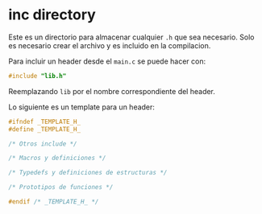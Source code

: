 # inc directory

Este es un directorio para almacenar cualquier `.h` que sea necesario. Solo es necesario crear el archivo y es incluido en la compilacion.

Para incluir un header desde el `main.c` se puede hacer con:

```c
#include "lib.h"
```

Reemplazando `lib` por el nombre correspondiente del header.

Lo siguiente es un template para un header:

```c
#ifndef _TEMPLATE_H_
#define _TEMPLATE_H_

/* Otros include */

/* Macros y definiciones */

/* Typedefs y definiciones de estructuras */

/* Prototipos de funciones */

#endif /* _TEMPLATE_H_ */
```